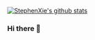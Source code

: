 [![StephenXie's github stats](https://github-readme-stats.vercel.app/api?username=StephenXie)](https://github.com/anuraghazra/github-readme-stats)
### Hi there 👋

<!--
**StephenXie/StephenXie** is a ✨ _special_ ✨ repository because its `README.md` (this file) appears on your GitHub profile.

Here are some ideas to get you started:

- 🔭 I’m currently working on ...
- 🌱 I’m currently learning ...
- 👯 I’m looking to collaborate on ...
- 🤔 I’m looking for help with ...
- 💬 Ask me about ...
- 📫 How to reach me: ...
- 😄 Pronouns: ...
- ⚡ Fun fact: ...
-->
